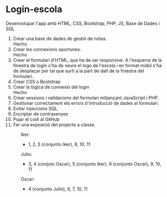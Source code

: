 # Login-escola
Desenvolupar l'app amb HTML, CSS, Bootstrap, PHP, JS, Base de Dades i SQL
<ol>
<li>Crear una base de dades de gestió de notas.</li> Hecho
<li>Crear les connexions oportunes.</li> Hecho
<li>Crear el formulari d'HTML, que ha de ser responsive. A l'esquerra de la finestra de login s'ha de veure el logo de l'escola i en format mòbil s'ha de desplaçar per tal que surti a la part de dalt de la finestra del formulari.</li>
<li>Crear CSS o Bootstrap</li>
<li>Crear la lògica de connexió del login</li> Hecho
<li>Crear sessions i validacions del formulari mitjançant JavaScript i PHP.</li>
<li>Gestionar correctament els errors d'introducció de dades al formulari.</li>
<li>Evitar injeccions SQL.</li>
<li>Encriptar de contrasenyes</li>
<li>Pujar el codi al GitHub</li>
<li>Fer una exposició del projecte a classe.</li>
<ol>


Iker: 
- 1, 2, 5 (conjunto Iker), 8, 10, 11

Julio: 
- 3, 4 (conjuto Oscar), 5 (conjunto Iker), 6 (conjunto Oscar), 9, 10, 11

Oscar: 
- 4 (conjunto Julio), 6, 7, 10, 11
